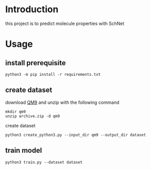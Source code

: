 # Introduction

this project is to predict molecule properties with SchNet

# Usage

## install prerequisite

```shell
python3 -m pip install -r requirements.txt
```

## create dataset

download [QM9](https://www.kaggle.com/datasets/zaharch/quantum-machine-9-aka-qm9) and unzip with the following command

```shell
mkdir qm9
unzip archive.zip -d qm9
```

create dataset

```shell
python3 create_python3.py --input_dir qm9 --output_dir dataset
```

## train model

```shell
python3 train.py --dataset dataset
```
